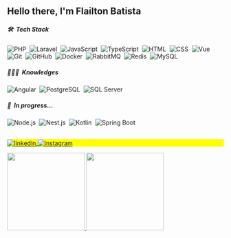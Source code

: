 ## Hello there, I'm Flailton Batista

##### 🛠 &nbsp;Tech Stack
![PHP](https://img.shields.io/badge/-PHP-1a3047?style=flat&logo=php)&nbsp;
![Laravel](https://img.shields.io/badge/-Laravel-1a3047?style=flat&logo=laravel)&nbsp;
![JavaScript](https://img.shields.io/badge/-JavaScript-1a3047?style=flat&logo=javascript)&nbsp;
![TypeScript](https://img.shields.io/badge/-TypeScript-1a3047?style=flat&logo=typescript)&nbsp;
![HTML](https://img.shields.io/badge/-HTML-1a3047?style=flat&logo=HTML5)&nbsp;
![CSS](https://img.shields.io/badge/-CSS-1a3047?style=flat&logo=CSS3&logoColor=0070b8)&nbsp;
![Vue](https://img.shields.io/badge/Vue-1a3047?style=flat&logo=vuedotjs)&nbsp;
![Git](https://img.shields.io/badge/-Git-1a3047?style=flat&logo=git)&nbsp;
![GitHub](https://img.shields.io/badge/-GitHub-1a3047?style=flat&logo=github)&nbsp;
![Docker](https://img.shields.io/badge/-Docker-1a3047?style=flat&logo=docker)&nbsp;
![RabbitMQ](https://img.shields.io/badge/-RabbitMQ-1a3047?style=flat&logo=rabbitmq)&nbsp;
![Redis](https://img.shields.io/badge/-Redis-1a3047?style=flat&logo=redis)&nbsp;
![MySQL](https://img.shields.io/badge/-MySQL-1a3047?style=flat&logo=mysql)&nbsp;

##### 🧑🏽‍💻 &nbsp;Knowledges
![Angular](https://img.shields.io/badge/Angular-1a3047?style=flat&logo=angular&logoColor=bd2b4b)&nbsp;
![PostgreSQL](https://img.shields.io/badge/-PostgreSQL-1a3047?style=flat&logo=postgresql)&nbsp;
![SQL Server](https://img.shields.io/badge/-SQL%20Server-1a3047?style=flat&logo=microsoft-sql-server)&nbsp;

##### 🚧 &nbsp;In progress...
![Node.js](https://img.shields.io/badge/-Node.js-1a3047?style=flat&logo=node.js)&nbsp;
![Nest.js](https://img.shields.io/badge/-Nest.js-1a3047?style=flat&logo=nestjs)&nbsp;
![Kotlin](https://img.shields.io/badge/-Kotlin-1a3047?style=flat&logo=kotlin)&nbsp;
![Spring Boot](https://img.shields.io/badge/-Spring%20Boot-1a3047?style=flat&logo=Spring)&nbsp;

##

<p align="left" style="background:yellow">
<a href="https://www.linkedin.com/in/flailton-batista/" target="_blank">
  <img align="center" src="https://img.shields.io/badge/-flailton&minus;batista-1a3047?style=flat&logo=linkedin" alt="linkedin"/>
</a>
<a href="https://www.instagram.com/flailtonbatista/" target="_blank">
 <img align="center" src="https://img.shields.io/badge/-flailtonbatista-1a3047?style=flat&logo=instagram" alt="instagram"/>
</a>
</p>

<div>
<a href="https://github.com/flailton">
<img height="180em" src="https://github-readme-stats.vercel.app/api/top-langs/?username=flailton&layout=compact&langs_count=7&theme=codeSTACKr"/>
<img height="180em" src="https://github-readme-stats.vercel.app/api?username=flailton&show_icons=true&theme=codeSTACKr&include_all_commits=true&count_private=true"/>
</div>
